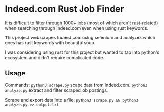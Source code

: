 # Indeed.com Rust Job Finder
It is difficult to filter through 1000+ jobs (most of which aren't rust-related) when searching through Indeed.com even when using rust keywords.

This project webscrapes Indeed.com using selenium and analyzes which ones has rust keywords with beautiful soup.

I was considering using rust for this project but wanted to tap into python's ecosystem and didn't require complicated code.

## Usage
Commands:
`python3 scrape.py` scape data from Indeed.com.
`python3 analyze.py` extract and filter scraped job postings.

Scrape and export data into a file:
`python3 scrape.py && python3 analyze.py >> output.txt`
